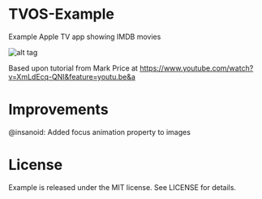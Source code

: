# TVOS-Example
Example Apple TV app showing IMDB movies

![alt tag](https://cloud.githubusercontent.com/assets/12391750/16547523/44f12aaa-4171-11e6-8ced-0923e739d525.gif)

Based upon tutorial from Mark Price at https://www.youtube.com/watch?v=XmLdEcq-QNI&feature=youtu.be&a

# Improvements
@insanoid: Added focus animation property to images

# License
Example is released under the MIT license. See LICENSE for details.
